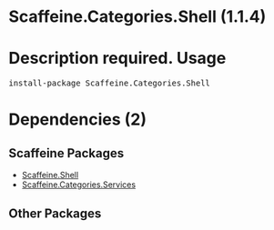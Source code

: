 ﻿Scaffeine.Categories.Shell (1.1.4)
======
Description required.
Usage
======
<pre>install-package Scaffeine.Categories.Shell</pre>
Dependencies (2)
=====

Scaffeine Packages
------
* [Scaffeine.Shell](https://github.com/wcpro/Scaffeine/tree/master/src/Scaffeine.Shell)
* [Scaffeine.Categories.Services](https://github.com/wcpro/Scaffeine/tree/master/src/Scaffeine.Categories.Services)

Other Packages
------
